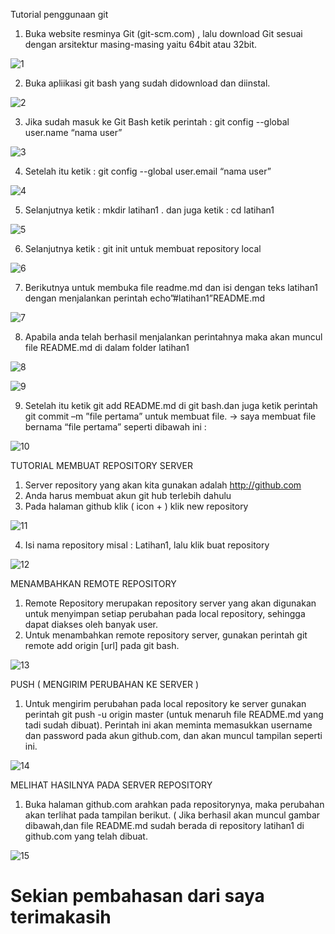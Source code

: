 
Tutorial penggunaan git
1.	Buka website resminya Git  (git-scm.com) , lalu download Git sesuai dengan arsitektur masing-masing yaitu 64bit atau 32bit.
 
 ![1](https://user-images.githubusercontent.com/56399268/67160133-ba105100-f2d8-11e9-8f23-cd421408089e.jpg)

2.	Buka apliikasi git bash yang sudah didownload dan diinstal.

![2](https://user-images.githubusercontent.com/56399268/67160134-baa8e780-f2d8-11e9-8236-a4ae1bab3505.jpg) 

3.	Jika sudah masuk ke Git Bash ketik perintah : git config --global user.name “nama user”

 ![3](https://user-images.githubusercontent.com/56399268/67160135-bb417e00-f2d8-11e9-8b76-b382894d806f.jpg)

4.	Setelah itu ketik : git config --global user.email “nama user”

![4](https://user-images.githubusercontent.com/56399268/67160136-bb417e00-f2d8-11e9-814e-d2caeff61ce3.jpg) 

5.	Selanjutnya ketik : mkdir latihan1 . dan juga ketik : cd latihan1

 ![5](https://user-images.githubusercontent.com/56399268/67160137-bbda1480-f2d8-11e9-9792-bb4ecc9b172a.jpg)

6.	Selanjutnya ketik : git init untuk membuat repository local

 ![6](https://user-images.githubusercontent.com/56399268/67160138-bbda1480-f2d8-11e9-8266-b184baee1011.jpg)

7.	Berikutnya untuk membuka file readme.md dan isi dengan teks latihan1 dengan menjalankan perintah  echo”#latihan1”README.md
 
![7](https://user-images.githubusercontent.com/56399268/67160139-bc72ab00-f2d8-11e9-9f52-03e8e0ffb61d.jpg)

8.	Apabila anda telah berhasil  menjalankan perintahnya maka akan muncul file README.md di dalam folder latihan1

![8](https://user-images.githubusercontent.com/56399268/67160141-bc72ab00-f2d8-11e9-978c-83103803b5ba.jpg)

![9](https://user-images.githubusercontent.com/56399268/67160143-bd0b4180-f2d8-11e9-943c-0dcce795dbc9.jpg)

9.	Setelah itu ketik git add README.md di git bash.dan juga ketik perintah git commit –m ”file pertama” untuk membuat file.
→ saya membuat file bernama “file pertama” seperti dibawah ini :
 
![10](https://user-images.githubusercontent.com/56399268/67160322-833b3a80-f2da-11e9-8009-94922b8942cc.jpg)

TUTORIAL MEMBUAT REPOSITORY SERVER

1.	Server repository yang akan kita gunakan adalah http://github.com
2.	Anda harus membuat akun git hub terlebih dahulu
3.	Pada halaman github klik ( icon + ) klik new repository

![11](https://user-images.githubusercontent.com/56399268/67160323-833b3a80-f2da-11e9-8110-e236d62d7e53.jpg)

4.	Isi nama repository misal : Latihan1, lalu klik buat repository

![12](https://user-images.githubusercontent.com/56399268/67160325-83d3d100-f2da-11e9-8589-7b1951e46d1c.jpg)

 MENAMBAHKAN REMOTE REPOSITORY
1.	Remote Repository merupakan repository server yang akan digunakan untuk menyimpan setiap perubahan pada local repository, sehingga dapat diakses oleh banyak user.
2.	Untuk menambahkan remote repository server, gunakan perintah git remote add origin [url] pada git bash.
 
![13](https://user-images.githubusercontent.com/56399268/67160326-83d3d100-f2da-11e9-90b0-7ed13b8f212c.jpg)

PUSH ( MENGIRIM PERUBAHAN KE SERVER )
1.	Untuk mengirim perubahan pada local repository ke server gunakan perintah git push -u origin master
(untuk menaruh file README.md yang tadi sudah dibuat). Perintah ini akan meminta memasukkan username dan password pada akun github.com, dan akan muncul tampilan seperti ini.

 ![14](https://user-images.githubusercontent.com/56399268/67160327-846c6780-f2da-11e9-869f-4ff451c40a09.jpg)

MELIHAT HASILNYA PADA SERVER REPOSITORY
1.	Buka halaman github.com arahkan pada repositorynya, maka perubahan akan terlihat pada tampilan berikut. ( Jika berhasil akan muncul gambar dibawah,dan file README.md sudah berada di repository latihan1 di github.com yang telah dibuat.
 
![15](https://user-images.githubusercontent.com/56399268/67160328-8504fe00-f2da-11e9-90d9-681a09f62a88.jpg)

# Sekian pembahasan dari saya terimakasih #
